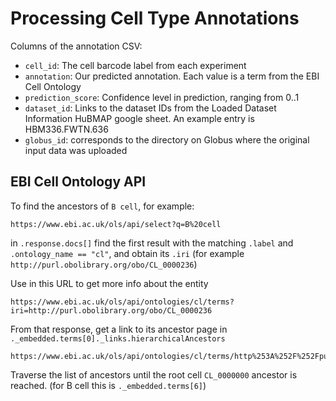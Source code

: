 # Processing Cell Type Annotations

Columns of the annotation CSV:
- `cell_id`: The cell barcode label from each experiment
- `annotation`: Our predicted annotation. Each value is a term from the EBI Cell Ontology
- `prediction_score`: Confidence level in prediction, ranging from 0..1
- `dataset_id`: Links to the dataset IDs from the Loaded Dataset Information HuBMAP google sheet. An example entry is HBM336.FWTN.636
- `globus_id`: corresponds to the directory on Globus where the original input data was uploaded

## EBI Cell Ontology API

To find the ancestors of `B cell`, for example:

```
https://www.ebi.ac.uk/ols/api/select?q=B%20cell
```

in `.response.docs[]` find the first result with the matching `.label` and `.ontology_name == "cl"`, and obtain its `.iri` (for example `http://purl.obolibrary.org/obo/CL_0000236`)

Use in this URL to get more info about the entity

```
https://www.ebi.ac.uk/ols/api/ontologies/cl/terms?iri=http://purl.obolibrary.org/obo/CL_0000236
```

From that response, get a link to its ancestor page in `._embedded.terms[0]._links.hierarchicalAncestors`

```
https://www.ebi.ac.uk/ols/api/ontologies/cl/terms/http%253A%252F%252Fpurl.obolibrary.org%252Fobo%252FCL_0000236/hierarchicalAncestors
```

Traverse the list of ancestors until the root cell `CL_0000000` ancestor is reached. (for B cell this is `._embedded.terms[6]`)